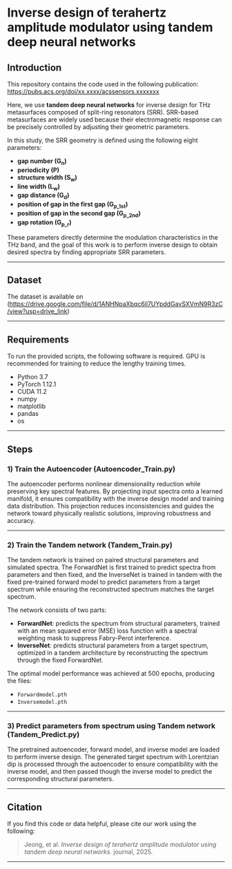 # Inverse design of terahertz amplitude modulator using tandem deep neural networks

## Introduction

This repository contains the code used in the following publication:  
<https://pubs.acs.org/doi/xx.xxxx/acssensors.xxxxxxx>

Here, we use **tandem deep neural networks** for inverse design for THz metasurfaces composed of split-ring resonators (SRR). SRR-based metasurfaces are widely used because their electromagnetic response can be precisely controlled by adjusting their geometric parameters.

In this study, the SRR geometry is defined using the following eight parameters:

- **gap number (G<sub>n</sub>)**
- **periodicity (P)**
- **structure width (S<sub>w</sub>)**
- **line width (L<sub>w</sub>)**
- **gap distance (G<sub>d</sub>)**
- **position of gap in the first gap (G<sub>p_1st</sub>)**
- **position of gap in the second gap (G<sub>p_2nd</sub>)**
- **gap rotation (G<sub>p_r</sub>)**


These parameters directly determine the modulation characteristics in the THz band, and the goal of this work is to perform inverse design to obtain desired spectra by finding appropriate SRR parameters.

---

## Dataset

The dataset is available on (https://drive.google.com/file/d/1ANHNpaXbqc6il7UYpddGavSXVmN9R3zC/view?usp=drive_link)

---

## Requirements

To run the provided scripts, the following software is required. GPU is recommended for training to reduce the lengthy training times.

- Python 3.7
- PyTorch 1.12.1
- CUDA 11.2
- numpy
- matplotlib
- pandas
- os

---

## Steps

### 1) Train the Autoencoder (Autoencoder_Train.py)

The autoencoder performs nonlinear dimensionality reduction while preserving key spectral features. By projecting input spectra onto a learned manifold, it ensures compatibility with the inverse design model and training data distribution. This projection reduces inconsistencies and guides the network toward physically realistic solutions, improving robustness and accuracy. 


---

### 2) Train the Tandem network (Tandem_Train.py)

The tandem network is trained on paired structural parameters and simulated spectra. The ForwardNet is first trained to predict spectra from parameters and then fixed, and the InverseNet is trained in tandem with the fixed pre-trained forward model to predict parameters from a target spectrum while ensuring the reconstructed spectrum matches the target spectrum.

The network consists of two parts:

- **ForwardNet**: predicts the spectrum from structural parameters, trained with an mean squared error (MSE) loss function with a spectral weighting mask to suppress Fabry-Perot interference.
- **InverseNet**: predicts structural parameters from a target spectrum, optimized in a tandem architecture by reconstructing the spectrum through the fixed ForwardNet. 

The optimal model performance was achieved at 500 epochs, producing the files:
- `Forwardmodel.pth`
- `Inversemodel.pth`


---

### 3) Predict parameters from spectrum using Tandem network (Tandem_Predict.py)

The pretrained autoencoder, forward model, and inverse model are loaded to perform inverse design. The generated target spectrum with Lorentzian dip is processed through the autoencoder to ensure compatibility with the inverse model, and then passed though the inverse model to predict the corresponding structural parameters.

---

## Citation

If you find this code or data helpful, please cite our work using the following:

> Jeong, et al. *Inverse design of terahertz amplitude modulator using tandem deep neural networks.* journal, 2025.

---
